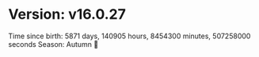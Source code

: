 # Version: v16.0.27
Time since birth: 5871 days, 140905 hours, 8454300 minutes, 507258000 seconds
Season: Autumn 🍁
